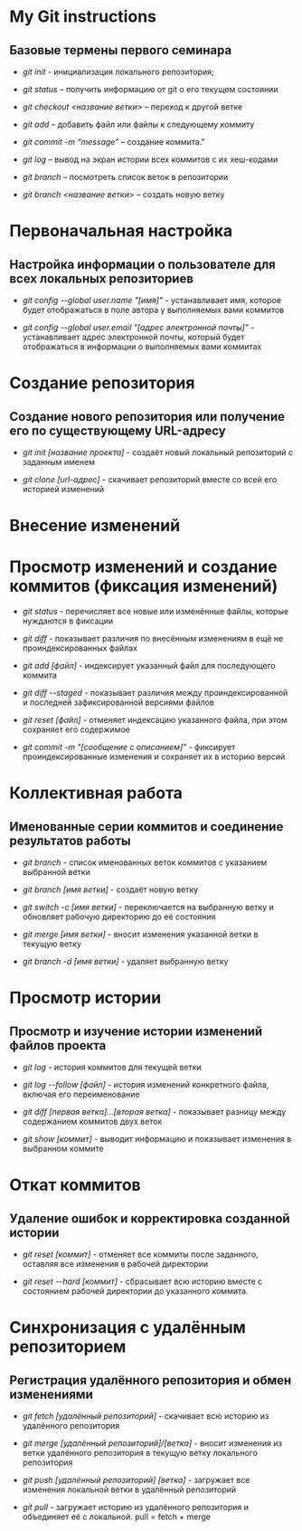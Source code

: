 # My Git instructions

## Базовые термены первого семинара

* *git init* - инициализация локального репозитория;

* *git status* – получить информацию от git о его текущем состоянии

* *git checkout <название ветки>* – переход к другой ветке

* *git add* – добавить файл или файлы к следующему коммиту

* *git commit -m “message”* – создание коммита."

* *git log* – вывод на экран истории всех коммитов с их хеш-кодами

* *git branch* – посмотреть список веток в репозитории

* *git branch <название ветки>* – создать новую ветку


# Первоначальная настройка

## Настройка информации о пользователе для всех локальных репозиториев

* *git config --global user.name "[имя]"* - устанавливает имя, которое будет отображаться в поле автора у выполняемых вами коммитов

* *git config --global user.email "[адрес электронной почты]"* - устанавливает адрес электронной почты, который будет отображаться в информации о выполняемых вами коммитах


# Создание репозитория

## Создание нового репозитория или получение его по существующему URL-адресу

* *git init [название проекта]* - создаёт новый локальный репозиторий с заданным именем

* *git clone [url-адрес]* - скачивает репозиторий вместе со всей его историей изменений


# Внесение изменений

# Просмотр изменений и создание коммитов (фиксация изменений)

* *git status* - перечисляет все новые или изменённые файлы, которые нуждаются в фиксации

* *git diff* - показывает различия по внесённым изменениям в ещё не проиндексированных файлах

* *git add [файл]* - индексирует указанный файл для последующего коммита

* *git diff --staged* - показывает различия между проиндексированной и последней зафиксированной версиями файлов

* *git reset [файл]* - отменяет индексацию указанного файла, при этом сохраняет его содержимое

* *git commit -m "[сообщение с описанием]"* - фиксирует проиндексированные изменения и сохраняет их в историю версий


# Коллективная работа

## Именованные серии коммитов и соединение результатов работы

* *git branch* - cписок именованных веток коммитов с указанием выбранной ветки

* *git branch [имя ветки]* - cоздаёт новую ветку

* *git switch -c [имя ветки]* - переключается на выбранную ветку и обновляет рабочую директорию до её состояния

* *git merge [имя ветки]* - вносит изменения указанной ветки в текущую ветку

* *git branch -d [имя ветки]* - удаляет выбранную ветку


# Просмотр истории

## Просмотр и изучение истории изменений файлов проекта

* *git log* - история коммитов для текущей ветки

* *git log --follow [файл]* - история изменений конкретного файла, включая его переименование

* *git diff [первая ветка]...[вторая ветка]* - показывает разницу между содержанием коммитов двух веток

* *git show [коммит]* - выводит информацию и показывает изменения в выбранном коммите


# Откат коммитов

## Удаление ошибок и корректировка созданной истории

* *git reset [коммит]* - отменяет все коммиты после заданного, оставляя все изменения в рабочей директории

* *git reset --hard [коммит]* - сбрасывает всю историю вместе с состоянием рабочей директории до указанного коммита.


# Синхронизация с удалённым репозиторием

## Регистрация удалённого репозитория и обмен изменениями

* *git fetch [удалённый репозиторий]* - скачивает всю историю из удалённого репозитория

* *git merge [удалённый репозиторий]/[ветка]* - вносит изменения из ветки удалённого репозитория в текущую ветку локального репозитория

* *git push [удалённый репозиторий] [ветка]* - загружает все изменения локальной ветки в удалённый репозиторий

* *git pull* - загружает историю из удалённого репозитория и объединяет её с локальной. pull = fetch + merge
